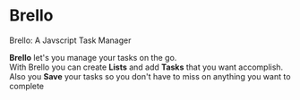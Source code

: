 # Brello
Brello: A Javscript Task Manager

<strong>Brello</strong> let's you manage your tasks on the go.<br>
With Brello you can create <strong>Lists</strong> and add <strong>Tasks</strong> that you want accomplish.<br>
Also you <strong>Save</strong> your tasks so you don't have to miss on anything you want to complete

